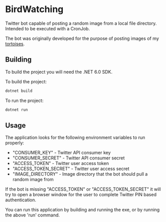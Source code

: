 # BirdWatching

Twitter bot capable of posting a random image from a local file directory. Intended to be executed with a CronJob.

The bot was originally developed for the purpose of posting images of my [tortoises](https://twitter.com/OurTortoiseLife).

## Building

To build the project you will need the .NET 6.0 SDK.

To build the project:

```bash
dotnet build
```

To run the project:

```bash
dotnet run
```

## Usage

The application looks for the following environment variables to run properly:

- "CONSUMER_KEY" - Twitter API consumer key
- "CONSUMER_SECRET" - Twitter API consumer secret
- "ACCESS_TOKEN" - Twitter user access token
- "ACCESS_TOKEN_SECRET" - Twitter user access secret
- "IMAGE_DIRECTORY" - Image directory that the bot should pull a random image from

If the bot is missing "ACCESS_TOKEN" or "ACCESS_TOKEN_SECRET" it will try to open a browser window for the user to complete Twitter PIN based authentication.

You can run this application by building and running the exe, or by running the above 'run' command.
